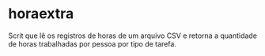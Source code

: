 # horaextra
Scrit que lê os registros de horas de um arquivo CSV e retorna a quantidade de horas trabalhadas por pessoa por tipo de tarefa.
